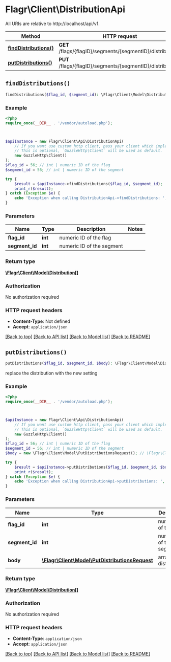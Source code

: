 # Flagr\Client\DistributionApi

All URIs are relative to http://localhost/api/v1.

Method | HTTP request | Description
------------- | ------------- | -------------
[**findDistributions()**](DistributionApi.md#findDistributions) | **GET** /flags/{flagID}/segments/{segmentID}/distributions | 
[**putDistributions()**](DistributionApi.md#putDistributions) | **PUT** /flags/{flagID}/segments/{segmentID}/distributions | 


## `findDistributions()`

```php
findDistributions($flag_id, $segment_id): \Flagr\Client\Model\Distribution[]
```



### Example

```php
<?php
require_once(__DIR__ . '/vendor/autoload.php');



$apiInstance = new Flagr\Client\Api\DistributionApi(
    // If you want use custom http client, pass your client which implements `GuzzleHttp\ClientInterface`.
    // This is optional, `GuzzleHttp\Client` will be used as default.
    new GuzzleHttp\Client()
);
$flag_id = 56; // int | numeric ID of the flag
$segment_id = 56; // int | numeric ID of the segment

try {
    $result = $apiInstance->findDistributions($flag_id, $segment_id);
    print_r($result);
} catch (Exception $e) {
    echo 'Exception when calling DistributionApi->findDistributions: ', $e->getMessage(), PHP_EOL;
}
```

### Parameters

Name | Type | Description  | Notes
------------- | ------------- | ------------- | -------------
 **flag_id** | **int**| numeric ID of the flag |
 **segment_id** | **int**| numeric ID of the segment |

### Return type

[**\Flagr\Client\Model\Distribution[]**](../Model/Distribution.md)

### Authorization

No authorization required

### HTTP request headers

- **Content-Type**: Not defined
- **Accept**: `application/json`

[[Back to top]](#) [[Back to API list]](../../README.md#endpoints)
[[Back to Model list]](../../README.md#models)
[[Back to README]](../../README.md)

## `putDistributions()`

```php
putDistributions($flag_id, $segment_id, $body): \Flagr\Client\Model\Distribution[]
```



replace the distribution with the new setting

### Example

```php
<?php
require_once(__DIR__ . '/vendor/autoload.php');



$apiInstance = new Flagr\Client\Api\DistributionApi(
    // If you want use custom http client, pass your client which implements `GuzzleHttp\ClientInterface`.
    // This is optional, `GuzzleHttp\Client` will be used as default.
    new GuzzleHttp\Client()
);
$flag_id = 56; // int | numeric ID of the flag
$segment_id = 56; // int | numeric ID of the segment
$body = new \Flagr\Client\Model\PutDistributionsRequest(); // \Flagr\Client\Model\PutDistributionsRequest | array of distributions

try {
    $result = $apiInstance->putDistributions($flag_id, $segment_id, $body);
    print_r($result);
} catch (Exception $e) {
    echo 'Exception when calling DistributionApi->putDistributions: ', $e->getMessage(), PHP_EOL;
}
```

### Parameters

Name | Type | Description  | Notes
------------- | ------------- | ------------- | -------------
 **flag_id** | **int**| numeric ID of the flag |
 **segment_id** | **int**| numeric ID of the segment |
 **body** | [**\Flagr\Client\Model\PutDistributionsRequest**](../Model/PutDistributionsRequest.md)| array of distributions |

### Return type

[**\Flagr\Client\Model\Distribution[]**](../Model/Distribution.md)

### Authorization

No authorization required

### HTTP request headers

- **Content-Type**: `application/json`
- **Accept**: `application/json`

[[Back to top]](#) [[Back to API list]](../../README.md#endpoints)
[[Back to Model list]](../../README.md#models)
[[Back to README]](../../README.md)
